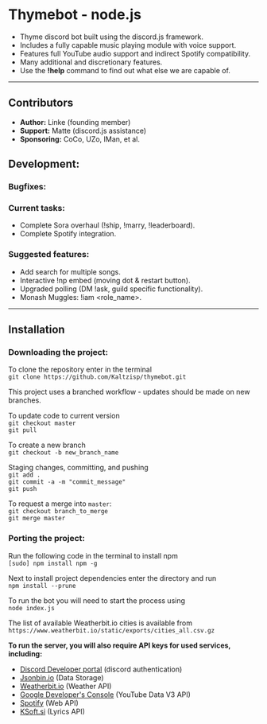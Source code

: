 # Thymebot - node.js
* Thyme discord bot built using the discord.js framework.
* Includes a fully capable music playing module with voice support.
* Features full YouTube audio support and indirect Spotify compatibility.
* Many additional and discretionary features.
* Use the **!help** command to find out what else we are capable of.
___

## Contributors
*  **Author:** Linke (founding member)
*  **Support:** Matte (discord.js assistance)
*  **Sponsoring:** CoCo, UZo, IMan, et al.

## Development:
### Bugfixes:

### Current tasks:
* Complete Sora overhaul (!ship, !marry, !leaderboard).
* Complete Spotify integration.

### Suggested features:
* Add search for multiple songs.
* Interactive !np embed (moving dot & restart button).
* Upgraded polling (DM !ask, guild specific functionality).
* Monash Muggles: !iam <role_name>.
___

## Installation
### Downloading the project:
To clone the repository enter in the terminal<br>
`git clone https://github.com/Kaltzisp/thymebot.git`

This project uses a branched workflow - updates should be made on new branches.

To update code to current version<br>
`git checkout master`<br>
`git pull`

To create a new branch<br>
`git checkout -b new_branch_name`

Staging changes, committing, and pushing<br>
`git add .`<br>
`git commit -a -m "commit_message"`<br>
`git push`<br>

To request a merge into `master`:<br>
`git checkout branch_to_merge`<br>
`git merge master`<br>

### Porting the project:

Run the following code in the terminal to install npm<br>
`[sudo] npm install npm -g`

Next to install project dependencies enter the directory and run<br>
`npm install --prune`

To run the bot you will need to start the process using<br>
`node index.js`

The list of available Weatherbit.io cities is available from<br>
`https://www.weatherbit.io/static/exports/cities_all.csv.gz`

**To run the server, you will also require API keys for used services, including:**
- [Discord Developer portal](https://discord.com/developers/) (discord authentication)
- [Jsonbin.io](jsonbin.io) (Data Storage)
- [Weatherbit.io](weatherbit.io) (Weather API)
- [Google Developer's Console](https://console.developers.google.com/) (YouTube Data V3 API)
- [Spotify](https://developer.spotify.com/) (Web API)
- [KSoft.si](ksoft.si) (Lyrics API)